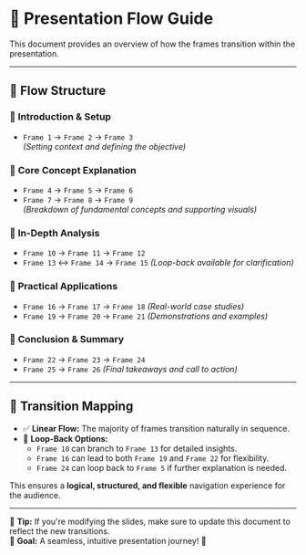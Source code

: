 # 🔄 Presentation Flow Guide

This document provides an overview of how the frames transition within the presentation.

---

## 📌 **Flow Structure**

### 🔹 **Introduction & Setup**
- `Frame 1` → `Frame 2` → `Frame 3`  
  *(Setting context and defining the objective)*  

### 🔹 **Core Concept Explanation**
- `Frame 4` → `Frame 5` → `Frame 6`  
- `Frame 7` → `Frame 8` → `Frame 9`  
  *(Breakdown of fundamental concepts and supporting visuals)*  

### 🔹 **In-Depth Analysis**
- `Frame 10` → `Frame 11` → `Frame 12`  
- `Frame 13` ↔ `Frame 14` → `Frame 15` *(Loop-back available for clarification)*  

### 🔹 **Practical Applications**
- `Frame 16` → `Frame 17` → `Frame 18` *(Real-world case studies)*  
- `Frame 19` → `Frame 20` → `Frame 21` *(Demonstrations and examples)*  

### 🔹 **Conclusion & Summary**
- `Frame 22` → `Frame 23` → `Frame 24`  
- `Frame 25` → `Frame 26` *(Final takeaways and call to action)*  

---

## 🔀 **Transition Mapping**

- ✅ **Linear Flow:** The majority of frames transition naturally in sequence.  
- 🔁 **Loop-Back Options:**  
  - `Frame 10` can branch to `Frame 13` for detailed insights.  
  - `Frame 16` can lead to both `Frame 19` and `Frame 22` for flexibility.  
  - `Frame 24` can loop back to `Frame 5` if further explanation is needed.  

This ensures a **logical, structured, and flexible** navigation experience for the audience.  

---
📝 **Tip:** If you're modifying the slides, make sure to update this document to reflect the new transitions.  
🎯 **Goal:** A seamless, intuitive presentation journey! 🚀
